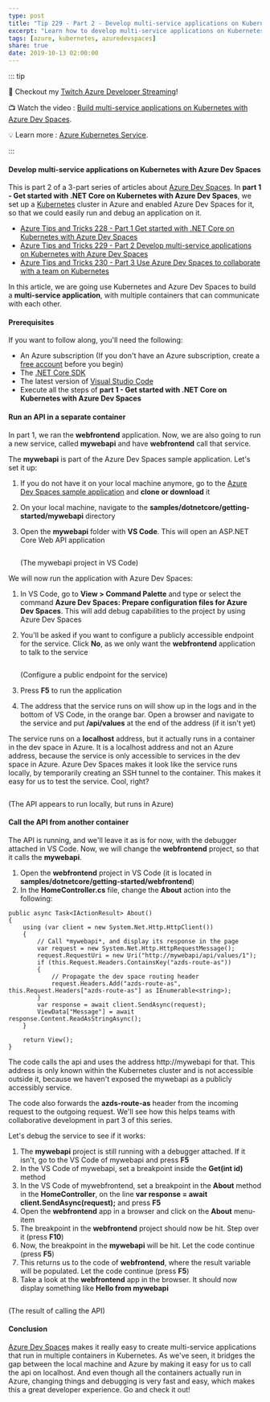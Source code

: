 ```yaml
---
type: post
title: "Tip 229 - Part 2 - Develop multi-service applications on Kubernetes with Azure Dev Spaces"
excerpt: "Learn how to develop multi-service applications on Kubernetes with Azure Dev Spaces"
tags: [azure, kubernetes, azuredevspaces]
share: true
date: 2019-10-13 02:00:00
---
```


::: tip 

:unicorn: Checkout my [Twitch Azure Developer Streaming](https://twitch.tv/mbcrump?WT.mc_id=azure-azuredevtips-micrum)!

:tv: Watch the video : [Build multi-service applications on Kubernetes with Azure Dev Spaces](https://www.youtube.com/watch?v=ICkEwIW35RM&list=PLLasX02E8BPCNCK8Thcxu-Y-XcBUbhFWC&index=82?WT.mc_id=youtube-azuredevtips-micrum).

:bulb: Learn more : [Azure Kubernetes Service](https://docs.microsoft.com/azure/aks/intro-kubernetes?WT.mc_id=docs-azuredevtips-micrum). 

:::

#### Develop multi-service applications on Kubernetes with Azure Dev Spaces

This is part 2 of a 3-part series of articles about [Azure Dev Spaces](https://docs.microsoft.com/azure/dev-spaces/about?WT.mc_id=docs-azuredevtips-micrum). In **part 1 - Get started with .NET Core on Kubernetes with Azure Dev Spaces**, we set up a [Kubernetes](https://azure.microsoft.com/services/kubernetes-service/?WT.mc_id=azure-azuredevtips-micrum) cluster in Azure and enabled Azure Dev Spaces for it, so that we could easily run and debug an application on it. 

* [Azure Tips and Tricks 228 - Part 1 Get started with .NET Core on Kubernetes with Azure Dev Spaces](https://microsoft.github.io/AzureTipsAndTricks/blog/tip228.html)
* [Azure Tips and Tricks 229 - Part 2 Develop multi-service applications on Kubernetes with Azure Dev Spaces](https://microsoft.github.io/AzureTipsAndTricks/blog/tip229.html)
* [Azure Tips and Tricks 230 - Part 3 Use Azure Dev Spaces to collaborate with a team on Kubernetes](https://microsoft.github.io/AzureTipsAndTricks/blog/tip230.html)

In this article, we are going use Kubernetes and Azure Dev Spaces to build a **multi-service application**, with multiple containers that can communicate with each other. 

#### Prerequisites

If you want to follow along, you'll need the following:
* An Azure subscription (If you don't have an Azure subscription, create a [free account](https://azure.microsoft.com/free/?WT.mc_id=azure-azuredevtips-micrum) before you begin)
* The [.NET Core SDK](https://dotnet.microsoft.com/download?WT.mc_id=microsoft-azuredevtips-micrum)
* The latest version of [Visual Studio Code](https://code.visualstudio.com/)
* Execute all the steps of **part 1 - Get started with .NET Core on Kubernetes with Azure Dev Spaces**

#### Run an API in a separate container

In part 1, we ran the **webfrontend** application. Now, we are also going to run a new service, called **mywebapi** and have **webfrontend** call that service.

The **mywebapi** is part of the Azure Dev Spaces sample application. Let's set it up:
1. If you do not have it on your local machine anymore, go to the [Azure Dev Spaces sample application](https://github.com/Azure/dev-spaces) and **clone or download** it
2. On your local machine, navigate to the **samples/dotnetcore/getting-started/mywebapi** directory
3. Open the **mywebapi** folder with **VS Code**. This will open an ASP.NET Core Web API application

    <img :src="$withBase('/files/30mywebapiinvscode.png')">

    (The mywebapi project in VS Code)

We will now run the application with Azure Dev Spaces: 
1. In VS Code, go to **View > Command Palette** and type or select the command **Azure Dev Spaces: Prepare configuration files for Azure Dev Spaces**. This will add debug capabilities to the project by using Azure Dev Spaces
2. You'll be asked if you want to configure a publicly accessible endpoint for the service. Click **No**, as we only want the **webfrontend** application to talk to the service

    <img :src="$withBase('/files/30configureendpoint.png')">

    (Configure a public endpoint for the service)

3. Press **F5** to run the application
4. The address that the service runs on will show up in the logs and in the bottom of VS Code, in the orange bar. Open a browser and navigate to the service and put **/api/values** at the end of the address (if it isn't yet)

The service runs on a **localhost** address, but it actually runs in a container in the dev space in Azure. It is a localhost address and not an Azure address, because the service is only accessible to services in the dev space in Azure. Azure Dev Spaces makes it look like the service runs locally, by temporarily creating an SSH tunnel to the container. This makes it easy for us to test the service. Cool, right?

<img :src="$withBase('/files/30apirunning.png')">

(The API appears to run locally, but runs in Azure)

#### Call the API from another container

The API is running, and we'll leave it as is for now, with the debugger attached in VS Code.
Now, we will change the **webfrontend** project, so that it calls the **mywebapi**.
1. Open the **webfrontend** project in VS Code (it is located in **samples/dotnetcore/getting-started/webfrontend**)
2. In the **HomeController.cs** file, change the **About** action into the following:

```
public async Task<IActionResult> About()
{
    using (var client = new System.Net.Http.HttpClient())
    {
        // Call *mywebapi*, and display its response in the page
        var request = new System.Net.Http.HttpRequestMessage();
        request.RequestUri = new Uri("http://mywebapi/api/values/1");
        if (this.Request.Headers.ContainsKey("azds-route-as"))
        {
            // Propagate the dev space routing header
            request.Headers.Add("azds-route-as", this.Request.Headers["azds-route-as"] as IEnumerable<string>);
        }
        var response = await client.SendAsync(request);
        ViewData["Message"] = await response.Content.ReadAsStringAsync();
    }

    return View();
}
```
The code calls the api and uses the address http://mywebapi for that. This address is only known within the Kubernetes cluster and is not accessible outside it, because we haven't exposed the mywebapi as a publicly accessibly service. 

The code also forwards the **azds-route-as** header from the incoming request to the outgoing request. We'll see how this helps teams with collaborative development in part 3 of this series. 

Let's debug the service to see if it works:
1. The **mywebapi** project is still running with a debugger attached. If it isn't, go to the VS Code of mywebapi and press **F5**
2. In the VS Code of mywebapi, set a breakpoint inside the **Get(int id)** method
3. In the VS Code of mywebfrontend, set a breakpoint in the **About** method in the **HomeController**, on the line **var response = await client.SendAsync(request);** and press **F5**
4. Open the **webfrontend** app in a browser and click on the **About** menu-item
5. The breakpoint in the **webfrontend** project should now be hit. Step over it (press **F10**)
6. Now, the breakpoint in the **mywebapi** will be hit. Let the code continue (press **F5**) 
7. This returns us to the code of **webfrontend**, where the result variable will be populated. Let the code continue (press **F5**)
8. Take a look at the **webfrontend** app in the browser. It should now display something like **Hello from mywebapi**

<img :src="$withBase('/files/30results.png')">

(The result of calling the API)

#### Conclusion

[Azure Dev Spaces](https://docs.microsoft.com/azure/dev-spaces/about?WT.mc_id=docs-azuredevtips-micrum) makes it really easy to create multi-service applications that run in multiple containers in Kubernetes. As we've seen, it bridges the gap between the local machine and Azure by making it easy for us to call the api on localhost. And even though all the containers actually run in Azure, changing things and debugging is very fast and easy, which makes this a great developer experience. Go and check it out!